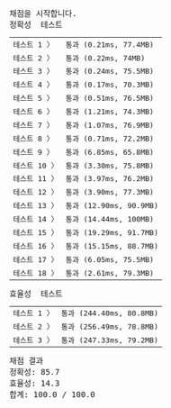 <pre class="console-content"><div></div><div class="console-heading">채점을 시작합니다.</div><div class="console-message">정확성  테스트</div><table class="console-test-group" data-category="correctness"><tbody><tr data-testcase-id="22278"><td valign="top" class="td-label">테스트 1 <span>〉</span></td><td class="result passed">통과 (0.21ms, 77.4MB)</td></tr><tr data-testcase-id="22279"><td valign="top" class="td-label">테스트 2 <span>〉</span></td><td class="result passed">통과 (0.22ms, 74MB)</td></tr><tr data-testcase-id="22280"><td valign="top" class="td-label">테스트 3 <span>〉</span></td><td class="result passed">통과 (0.24ms, 75.5MB)</td></tr><tr data-testcase-id="22281"><td valign="top" class="td-label">테스트 4 <span>〉</span></td><td class="result passed">통과 (0.17ms, 70.3MB)</td></tr><tr data-testcase-id="22282"><td valign="top" class="td-label">테스트 5 <span>〉</span></td><td class="result passed">통과 (0.51ms, 76.5MB)</td></tr><tr data-testcase-id="22283"><td valign="top" class="td-label">테스트 6 <span>〉</span></td><td class="result passed">통과 (1.21ms, 74.3MB)</td></tr><tr data-testcase-id="22284"><td valign="top" class="td-label">테스트 7 <span>〉</span></td><td class="result passed">통과 (1.07ms, 76.9MB)</td></tr><tr data-testcase-id="22285"><td valign="top" class="td-label">테스트 8 <span>〉</span></td><td class="result passed">통과 (0.71ms, 72.2MB)</td></tr><tr data-testcase-id="22286"><td valign="top" class="td-label">테스트 9 <span>〉</span></td><td class="result passed">통과 (6.85ms, 65.8MB)</td></tr><tr data-testcase-id="22287"><td valign="top" class="td-label">테스트 10 <span>〉</span></td><td class="result passed">통과 (3.30ms, 75.8MB)</td></tr><tr data-testcase-id="22288"><td valign="top" class="td-label">테스트 11 <span>〉</span></td><td class="result passed">통과 (3.97ms, 76.2MB)</td></tr><tr data-testcase-id="22289"><td valign="top" class="td-label">테스트 12 <span>〉</span></td><td class="result passed">통과 (3.90ms, 77.3MB)</td></tr><tr data-testcase-id="22290"><td valign="top" class="td-label">테스트 13 <span>〉</span></td><td class="result passed">통과 (12.90ms, 90.9MB)</td></tr><tr data-testcase-id="22291"><td valign="top" class="td-label">테스트 14 <span>〉</span></td><td class="result passed">통과 (14.44ms, 100MB)</td></tr><tr data-testcase-id="22292"><td valign="top" class="td-label">테스트 15 <span>〉</span></td><td class="result passed">통과 (19.29ms, 91.7MB)</td></tr><tr data-testcase-id="22293"><td valign="top" class="td-label">테스트 16 <span>〉</span></td><td class="result passed">통과 (15.15ms, 88.7MB)</td></tr><tr data-testcase-id="22294"><td valign="top" class="td-label">테스트 17 <span>〉</span></td><td class="result passed">통과 (6.05ms, 75.5MB)</td></tr><tr data-testcase-id="22295"><td valign="top" class="td-label">테스트 18 <span>〉</span></td><td class="result passed">통과 (2.61ms, 79.3MB)</td></tr></tbody></table><div class="console-message">효율성  테스트</div><table class="console-test-group" data-category="effectiveness"><tbody><tr data-testcase-id="22296"><td valign="top" class="td-label">테스트 1 <span>〉</span></td><td class="result passed">통과 (244.40ms, 80.8MB)</td></tr><tr data-testcase-id="22297"><td valign="top" class="td-label">테스트 2 <span>〉</span></td><td class="result passed">통과 (256.49ms, 78.8MB)</td></tr><tr data-testcase-id="22298"><td valign="top" class="td-label">테스트 3 <span>〉</span></td><td class="result passed">통과 (247.33ms, 79.2MB)</td></tr></tbody></table><div class="console-heading">채점 결과</div><div class="console-message">정확성: 85.7</div><div class="console-message">효율성: 14.3</div><div class="console-message">합계: 100.0 / 100.0</div></pre>